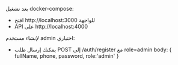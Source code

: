 بعد تشغيل docker-compose:
- افتح http://localhost:3000 للواجهة
- API على http://localhost:4000

لإنشاء مستخدم admin اختباري:
- يمكنك إرسال طلب POST إلى /auth/register مع role=admin
  body: { fullName, phone, password, role:'admin' }